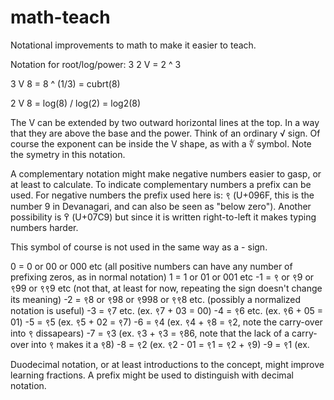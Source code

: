 # math-teach

Notational improvements to math to make it easier to teach.


Notation for root/log/power:
  3
2 V    = 2 ^ 3

  3
  V 8  = 8 ^ (1/3) = cubrt(8)


2 V 8  = log(8) / log(2) = log2(8)


The V can be extended by two outward horizontal lines at the top. In a way that they are above the base and the power. Think of an ordinary √ sign. Of course the exponent can be inside the V shape, as with a ∜ symbol. 
Note the symetry in this notation. 


A complementary notation might make negative numbers easier to gasp, or at least to calculate. To indicate complementary numbers a prefix can be used. For negative numbers the prefix used here is: ९ (U+096F, this is the number 9 in Devanagari, and can also be seen as "below zero"). Another possibility is ߉ (U+07C9) but since it is written right-to-left it makes typing numbers harder. 

This symbol of course is not used in the same way as a - sign. 

   0  = 0 or 00 or 000 etc (all positive numbers can have any number of prefixing zeros, as in normal notation)
   1  = 1 or 01 or 001 etc
  -1  = ९ or ९9 or ९99 or ९९9 etc (not that, at least for now, repeating the sign doesn't change its meaning)
  -2  = ९8 or ९98 or ९998 or ९९8 etc. (possibly a normalized notation is useful)
  -3  = ९7 etc. (ex. ९7 + 03 = 00)
  -4  = ९6 etc. (ex. ९6 + 05 = 01)
  -5  = ९5 (ex. ९5 + 02 = ९7)
  -6  = ९4 (ex. ९4 + ९8 = ९2, note the carry-over into ९ dissapears)
  -7  = ९3 (ex. ९3 + ९3 = ९86, note that the lack of a carry-over into ९ makes it a ९8)
  -8  = ९2 (ex. ९2 - 01 = ९1 = ९2 + ९9)
  -9  = ९1 (ex. 






Duodecimal notation, or at least introductions to the concept, might improve learning fractions. A prefix might be used to distinguish with decimal notation. 

